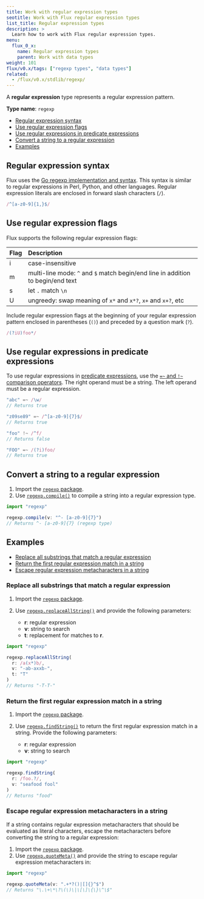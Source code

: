 ```yaml
---
title: Work with regular expression types
seotitle: Work with Flux regular expression types
list_title: Regular expression types
description: >
  Learn how to work with Flux regular expression types.
menu:
  flux_0_x:
    name: Regular expression types
    parent: Work with data types
weight: 101
flux/v0.x/tags: ["regexp types", "data types"]
related:
  - /flux/v0.x/stdlib/regexp/
---
```


A **regular expression** type represents a regular expression pattern.

**Type name**: `regexp`

- [Regular expression syntax](#regular-expression-syntax)
- [Use regular expression flags](#use-regular-expression-flags)
- [Use regular expressions in predicate expressions](#use-regular-expressions-in-predicate-expressions)
- [Convert a string to a regular expression](#convert-a-string-to-a-regular-expression)
- [Examples](#examples)

## Regular expression syntax
Flux uses the [Go regexp implementation and syntax](https://pkg.go.dev/regexp).
This syntax is similar to regular expressions in Perl, Python, and other languages.
Regular expression literals are enclosed in forward slash characters (`/`).

```js
/^[a-z0-9]{1,}$/
```

## Use regular expression flags
Flux supports the following regular expression flags:

| Flag | Description                                                                     |
| :--- | :------------------------------------------------------------------------------ |
| i    | case-insensitive                                                                |
| m    | multi-line mode: `^` and `$` match begin/end line in addition to begin/end text |
| s    | let `.` match `\n`                                                              |
| U    | ungreedy: swap meaning of `x*` and `x*?`, `x+` and `x+?`, etc                   |

Include regular expression flags at the beginning of your regular expression pattern
enclosed in parentheses (`()`) and preceded by a question mark (`?`).

```js
/(?iU)foo*/
```

## Use regular expressions in predicate expressions
To use regular expressions in [predicate expressions](/flux/v0.x/get-started/syntax-basics/#predicate-expressions),
use the [`=~` and `!~` comparison operators](/flux/v0.x/spec/operators/#comparison-operators).
The right operand must be a string.
The left operand must be a regular expression.

```js
"abc" =~ /\w/
// Returns true

"z09se89" =~ /^[a-z0-9]{7}$/
// Returns true

"foo" !~ /^f/
// Returns false

"FOO" =~ /(?i)foo/
// Returns true
```

## Convert a string to a regular expression
1. Import the [`regexp` package](/flux/v0.x/stdlib/regexp/).
2. Use [`regexp.compile()`](/flux/v0.x/stdlib/regexp/compile) to compile a
    string into a regular expression type.

```js
import "regexp"

regexp.compile(v: "^- [a-z0-9]{7}")
// Returns ^- [a-z0-9]{7} (regexp type)
```

## Examples

- [Replace all substrings that match a regular expression](#replace-all-substrings-that-match-a-regular-expression)
- [Return the first regular expression match in a string](#return-the-first-regular-expression-match-in-a-string)
- [Escape regular expression metacharacters in a string](#escape-regular-expression-metacharacters-in-a-string)

### Replace all substrings that match a regular expression
1. Import the [`regexp` package](/flux/v0.x/stdlib/regexp).
2. Use [`regexp.replaceAllString()`](/flux/v0.x/stdlib/regexp/replaceallstring/)
   and provide the following parameters:

    - **r**: regular expression
    - **v**: string to search
    - **t**: replacement for matches to **r**.

```js
import "regexp"

regexp.replaceAllString(
  r: /a(x*)b/,
  v: "-ab-axxb-",
  t: "T"
)
// Returns "-T-T-"
```

### Return the first regular expression match in a string
1. Import the [`regexp` package](/flux/v0.x/stdlib/regexp).
2. Use [`regexp.findString()`](/flux/v0.x/stdlib/regexp/findstring/) to return
   the first regular expression match in a string.
   Provide the following parameters:

    - **r**: regular expression
    - **v**: string to search  

```js
import "regexp"

regexp.findString(
  r: /foo.?/,
  v: "seafood fool"
)
// Returns "food"
```

### Escape regular expression metacharacters in a string
If a string contains regular expression metacharacters that should be evaluated
as literal characters, escape the metacharacters before converting the string
to a regular expression:

1. Import the [`regexp` package](/flux/v0.x/stdlib/regexp).
2. Use [`regexp.quoteMeta()`](/flux/v0.x/stdlib/regexp/quotemeta/)
   and provide the string to escape regular expression metacharacters in:

```js
import "regexp"

regexp.quoteMeta(v: ".+*?()|[]{}^$")
// Returns "\.\+\*\?\(\)\|\[\]\{\}\^\$"
```
